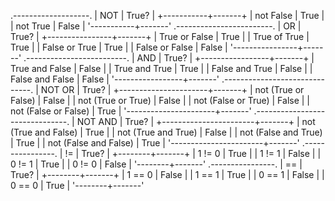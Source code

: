 .-------------------.
| NOT       | True? |
+-----------+-------+
| not False | True  |
| not True  | False |
'-----------+-------'
.------------------------.
| OR             | True? |
+----------------+-------+
| True or False  | True  |
| True of True   | True  |
| False or True  | True  |
| False or False | False |
'----------------+-------'
.-------------------------.
| AND             | True? |
+-----------------+-------+
| True and False  | False |
| True and True   | True  |
| False and True  | False |
| False and False | False |
'-----------------+-------'
.------------------------------.
| NOT OR               | True? |
+----------------------+-------+
| not (True or False)  | False |
| not (True or True)   | False |
| not (False or True)  | False |
| not (False or False) | True  |
'----------------------+-------'
.-------------------------------.
| NOT AND               | True? |
+-----------------------+-------+
| not (True and False)  | True  |
| not (True and True)   | False |
| not (False and True)  | True  |
| not (False and False) | True  |
'-----------------------+-------'
.----------------.
| !=     | True? |
+--------+-------+
| 1 != 0 | True  |
| 1 != 1 | False |
| 0 != 1 | True  |
| 0 != 0 | False |
'--------+-------'
.----------------.
| ==     | True? |
+--------+-------+
| 1 == 0 | False |
| 1 == 1 | True  |
| 0 == 1 | False |
| 0 == 0 | True  |
'--------+-------'

